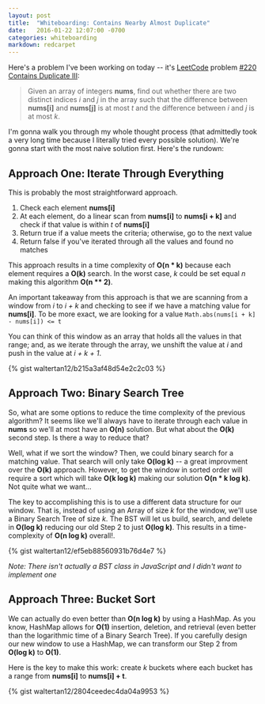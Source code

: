 ```yaml
---
layout: post
title:  "Whiteboarding: Contains Nearby Almost Duplicate"
date:   2016-01-22 12:07:00 -0700
categories: whiteboarding
markdown: redcarpet
---
```


Here's a problem I've been working on today -- it's [LeetCode](http://leetcode.com) problem [#220 Contains Duplicate III](https://leetcode.com/problems/contains-duplicate-iii/):

> Given an array of integers **nums**, find out whether there are two distinct indices _i_ and _j_ in the array such that the difference between **nums[i]** and **nums[j]** is at most _t_ and the difference between _i_ and _j_ is at most _k_.

I'm gonna walk you through my whole thought process (that admittedly took a very long time because I literally tried every possible solution). We're gonna start with the most naive solution first. Here's the rundown:

## Approach One: Iterate Through Everything
This is probably the most straightforward approach.

1. Check each element **nums[i]**
2. At each element, do a linear scan from **nums[i]** to **nums[i + k]** and check if that value is within _t_ of **nums[i]**
3. Return true if a value meets the criteria; otherwise, go to the next value
4. Return false if you've iterated through all the values and found no matches 

This approach results in a time complexity of **O(n * k)** because each element requires a **O(k)** search. In the worst case, _k_ could be set equal _n_ making this algorithm **O(n ** 2)**.

An important takeaway from this approach is that we are scanning from a window from _i_ to _i + k_ and checking to see if we have a matching value for **nums[i]**. To be more exact, we are looking for a value `Math.abs(nums[i + k] - nums[i]) <= t`

You can think of this window as an array that holds all the values in that range; and, as we iterate through the array, we unshift the value at _i_ and push in the value at _i + k + 1_.

{% gist waltertan12/b215a3af48d54e2c2c03 %}

## Approach Two: Binary Search Tree
So, what are some options to reduce the time complexity of the previous algorithm? It seems like we'll always have to iterate through each value in **nums** so we'll at most have an **O(n)** solution. But what about the **O(k)** second step. Is there a way to reduce that?

Well, what if we sort the window? Then, we could binary search for a matching value. That search will only take **O(log k)** -- a great improvment over the **O(k)** approach. However, to get the window in sorted order will require a sort which will take **O(k log k)** making our solution **O(n * k log k)**. Not quite what we want...

The key to accomplishing this is to use a different data structure for our window. That is, instead of using an Array of size _k_ for the window, we'll use a Binary Search Tree of size _k_. The BST will let us build, search, and delete in **O(log k)** reducing our old Step 2 to just **O(log k)**. This results in a time-complexity of **O(n log k)** overall!.

{% gist waltertan12/ef5eb88560931b76d4e7 %}

_Note: There isn't actually a BST class in JavaScript and I didn't want to implement one_

## Approach Three: Bucket Sort
We can actually do even better than **O(n log k)** by using a HashMap. As you know, HashMap allows for **O(1)** insertion, deletion, and retrieval (even better than the logarithmic time of a Binary Search Tree). If you carefully design our new window to use a HashMap, we can transform our Step 2 from **O(log k)** to **O(1)**.

Here is the key to make this work: create _k_ buckets where each bucket has a range from **nums[i]** to **nums[i] + t**.

{% gist waltertan12/2804ceedec4da04a9953 %}